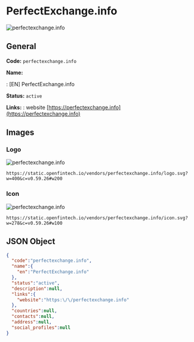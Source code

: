 
# PerfectExchange.info 
![perfectexchange.info](https://static.openfintech.io/vendors/perfectexchange.info/logo.svg?w=400&c=v0.59.26#w200)  

## General 
 
**Code:** `perfectexchange.info` 
 
**Name:** 
 
:	[EN] PerfectExchange.info 
 
**Status:** `active` 
 
**Links:** 
: website [https://perfectexchange.info](https://perfectexchange.info) 
 

## Images 

### Logo 
 
![perfectexchange.info](https://static.openfintech.io/vendors/perfectexchange.info/logo.svg?w=400&c=v0.59.26#w200)  

```
https://static.openfintech.io/vendors/perfectexchange.info/logo.svg?w=400&c=v0.59.26#w200
```  

### Icon 
 
![perfectexchange.info](https://static.openfintech.io/vendors/perfectexchange.info/icon.svg?w=278&c=v0.59.26#w100)  

```
https://static.openfintech.io/vendors/perfectexchange.info/icon.svg?w=278&c=v0.59.26#w100
```  

## JSON Object 

```json
{
  "code":"perfectexchange.info",
  "name":{
    "en":"PerfectExchange.info"
  },
  "status":"active",
  "description":null,
  "links":{
    "website":"https:\/\/perfectexchange.info"
  },
  "countries":null,
  "contacts":null,
  "address":null,
  "social_profiles":null
}
```  
